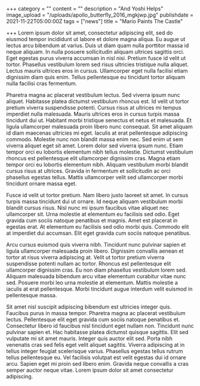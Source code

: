 +++
category = ""
content = ""
description = "And Yoshi Helps"
image_upload = "/uploads/apollo_butterfly_2016_mgkjwp.jpg"
publishdate = 2021-11-22T05:00:00Z
tags = ["news"]
title = "Mario Paints The Castle"

+++
Lorem ipsum dolor sit amet, consectetur adipiscing elit, sed do eiusmod tempor incididunt ut labore et dolore magna aliqua. Eu augue ut lectus arcu bibendum at varius. Duis ut diam quam nulla porttitor massa id neque aliquam. In nulla posuere sollicitudin aliquam ultrices sagittis orci. Eget egestas purus viverra accumsan in nisl nisi. Pretium fusce id velit ut tortor. Phasellus vestibulum lorem sed risus ultricies tristique nulla aliquet. Lectus mauris ultrices eros in cursus. Ullamcorper eget nulla facilisi etiam dignissim diam quis enim. Tellus pellentesque eu tincidunt tortor aliquam nulla facilisi cras fermentum.

Pharetra magna ac placerat vestibulum lectus. Sed viverra ipsum nunc aliquet. Habitasse platea dictumst vestibulum rhoncus est. Id velit ut tortor pretium viverra suspendisse potenti. Cursus risus at ultrices mi tempus imperdiet nulla malesuada. Mauris ultrices eros in cursus turpis massa tincidunt dui ut. Habitant morbi tristique senectus et netus et malesuada. Et ligula ullamcorper malesuada proin libero nunc consequat. Sit amet aliquam id diam maecenas ultricies mi eget. Iaculis at erat pellentesque adipiscing commodo. Molestie nunc non blandit massa enim nec. Sed enim ut sem viverra aliquet eget sit amet. Lorem dolor sed viverra ipsum nunc. Etiam tempor orci eu lobortis elementum nibh tellus molestie. Dictumst vestibulum rhoncus est pellentesque elit ullamcorper dignissim cras. Magna etiam tempor orci eu lobortis elementum nibh. Aliquam vestibulum morbi blandit cursus risus at ultrices. Gravida in fermentum et sollicitudin ac orci phasellus egestas tellus. Mattis ullamcorper velit sed ullamcorper morbi tincidunt ornare massa eget.

Fusce id velit ut tortor pretium. Nam libero justo laoreet sit amet. In cursus turpis massa tincidunt dui ut ornare. Id neque aliquam vestibulum morbi blandit cursus risus. Nisl nunc mi ipsum faucibus vitae aliquet nec ullamcorper sit. Urna molestie at elementum eu facilisis sed odio. Eget gravida cum sociis natoque penatibus et magnis. Amet est placerat in egestas erat. At elementum eu facilisis sed odio morbi quis. Commodo elit at imperdiet dui accumsan. Elit eget gravida cum sociis natoque penatibus.

Arcu cursus euismod quis viverra nibh. Tincidunt nunc pulvinar sapien et ligula ullamcorper malesuada proin libero. Dignissim convallis aenean et tortor at risus viverra adipiscing at. Velit ut tortor pretium viverra suspendisse potenti nullam ac tortor. Rhoncus est pellentesque elit ullamcorper dignissim cras. Eu non diam phasellus vestibulum lorem sed. Aliquam malesuada bibendum arcu vitae elementum curabitur vitae nunc sed. Posuere morbi leo urna molestie at elementum. Mattis molestie a iaculis at erat pellentesque. Morbi tincidunt augue interdum velit euismod in pellentesque massa.

Sit amet nisl suscipit adipiscing bibendum est ultricies integer quis. Faucibus purus in massa tempor. Pharetra magna ac placerat vestibulum lectus. Pellentesque elit eget gravida cum sociis natoque penatibus et. Consectetur libero id faucibus nisl tincidunt eget nullam non. Tincidunt nunc pulvinar sapien et. Hac habitasse platea dictumst quisque sagittis. Elit sed vulputate mi sit amet mauris. Integer quis auctor elit sed. Porta nibh venenatis cras sed felis eget velit aliquet sagittis. Viverra adipiscing at in tellus integer feugiat scelerisque varius. Phasellus egestas tellus rutrum tellus pellentesque eu. Vel facilisis volutpat est velit egestas dui id ornare arcu. Sapien eget mi proin sed libero enim. Gravida neque convallis a cras semper auctor neque vitae. Lorem ipsum dolor sit amet consectetur adipiscing.